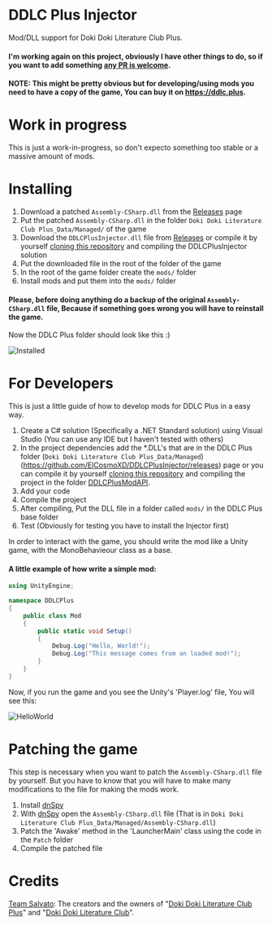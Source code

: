 # DDLC Plus Injector
Mod/DLL support for Doki Doki Literature Club Plus.

#### I'm working again on this project, obviously I have other things to do, so if you want to add something [any PR is welcome](https://github.com/ElCosmoXD/DDLCPlusInjector/pulls).
#### NOTE: This might be pretty obvious but for developing/using mods you need to have a copy of the game, You can buy it on https://ddlc.plus.

# Work in progress
This is just a work-in-progress, so don't expecto something too stable or a massive amount of mods.

# Installing
1. Download a patched ```Assembly-CSharp.dll``` from the [Releases](https://github.com/ElCosmoXD/DDLCPlusInjector/releases) page
2. Put the patched ```Assembly-CSharp.dll``` in the folder ```Doki Doki Literature Club Plus_Data/Managed/``` of the game
3. Download the ```DDLCPlusInjector.dll``` file from [Releases](https://github.com/ElCosmoXD/DDLCPlusInjector/releases) or compile it by yourself [cloning this repository](https://github.com/ElCosmoXD/DDLCPlusInjector/archive/refs/heads/main.zip) and compiling the DDLCPlusInjector solution
4. Put the downloaded file in the root of the folder of the game
5. In the root of the game folder create the ```mods/``` folder
6. Install mods and put them into the ```mods/``` folder

#### Please, before doing anything do a backup of the original ```Assembly-CSharp.dll``` file, Because if something goes wrong you will have to reinstall the game.

Now the DDLC Plus folder should look like this :)

![Installed](https://user-images.githubusercontent.com/37759352/184675275-f85e90f2-1bd6-4898-a4db-5fd0d322ef79.png)

# For Developers
This is just a little guide of how to develop mods for DDLC Plus in a easy way.

1. Create a C# solution (Specifically a .NET Standard solution) using Visual Studio (You can use any IDE but I haven't tested with others)
2. In the project dependencies add the *.DLL's that are in the DDLC Plus folder (```Doki Doki Literature Club Plus_Data/Managed```)
(https://github.com/ElCosmoXD/DDLCPlusInjector/releases) page or you can compile it by yourself [cloning this repository](https://github.com/ElCosmoXD/DDLCPlusInjector/archive/refs/heads/main.zip) and compiling the project in the folder [DDLCPlusModAPI](https://github.com/ElCosmoXD/DDLCPlusInjector/tree/main/DDLCPlusModAPI).
3. Add your code
4. Compile the project
5. After compiling, Put the DLL file in a folder called ```mods/``` in the DDLC Plus base folder
6. Test (Obviously for testing you have to install the Injector first)

In order to interact with the game, you should write the mod like a Unity game, with the MonoBehavieour class as a base.

#### A little example of how write a simple mod:
``` C#
using UnityEngine;

namespace DDLCPlus
{
    public class Mod
    {
        public static void Setup()
        {
            Debug.Log("Hello, World!");
            Debug.Log("This message comes from an loaded mod!");
        }
    }
}
```
Now, if you run the game and you see the Unity's 'Player.log' file, You will see this:

![HelloWorld](https://user-images.githubusercontent.com/37759352/184688088-724ac446-4436-49ff-b6bf-a2e215f76a59.png)

# Patching the game
This step is necessary when you want to patch the ```Assembly-CSharp.dll``` file by yourself. But you have to know that you will have to make many modifications to the file for making the mods work.

1. Install [dnSpy](https://github.com/dnSpy/dnSpy/releases)
2. With [dnSpy](https://github.com/dnSpy/dnSpy/releases) open the ```Assembly-CSharp.dll``` file (That is in ```Doki Doki Literature Club Plus_Data/Managed/Assembly-CSharp.dll```)
3. Patch the 'Awake' method in the 'LauncherMain' class using the code in the ```Patch``` folder
4. Compile the patched file

# Credits

[Team Salvato](https://teamsalvato.com/): The creators and the owners of "[Doki Doki Literature Club Plus](https://ddlc.plus/)" and "[Doki Doki Literature Club](http://ddlc.moe)".
